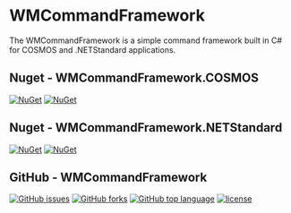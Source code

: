 # WMCommandFramework
The WMCommandFramework is a simple command framework built in C# for COSMOS and .NETStandard applications.

## Nuget - WMCommandFramework.COSMOS
[![NuGet](https://img.shields.io/nuget/dt/WMCommandFramework.COSMOS.svg?style=for-the-badge)](https://www.nuget.org/packages/WMCommandFramework.COSMOS/#)
[![NuGet](https://img.shields.io/nuget/v/WMCommandFramework.COSMOS.svg?style=for-the-badge)](https://www.nuget.org/packages/WMCommandFramework.COSMOS/)

## Nuget - WMCommandFramework.NETStandard
[![NuGet](https://img.shields.io/nuget/dt/WMCommandFramework.NETStandard.svg?style=for-the-badge)](https://www.nuget.org/packages/WMCommandFramework.NETStandard/)
[![NuGet](https://img.shields.io/nuget/v/WMCommandFramework.NETStandard.svg?style=for-the-badge)](https://www.nuget.org/packages/WMCommandFramework.NETStandard/)

## GitHub - WMCommandFramework
[![GitHub issues](https://img.shields.io/github/issues/winmister332/wmcommandframework.svg?style=for-the-badge)](https://github.com/WinMister332/WMCommandFramework/issues)
[![GitHub forks](https://img.shields.io/github/forks/winmister332/wmcommandframework.svg?style=for-the-badge&label=Fork)](https://github.com/WinMister332/WMCommandFramework/network/members)
[![GitHub top language](https://img.shields.io/github/languages/top/winmister332/wmcommandframework.svg?style=for-the-badge)](https://github.com/WinMister332/WMCommandFramework/search?l=c%23)
[![license](https://img.shields.io/github/license/winmister332/wmcommandframework.svg?style=for-the-badge)](https://github.com/WinMister332/WMCommandFramework/blob/master/LICENSE)
